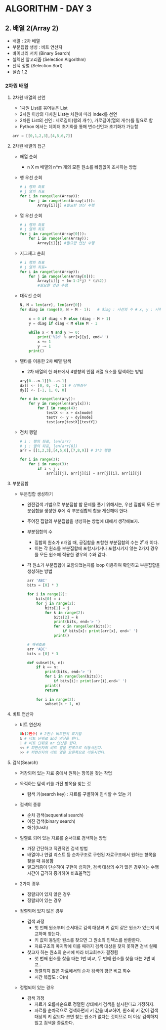 # ALGORITHM - DAY 3

## 2. 배열 2(Array 2)

* 배열 : 2차 배열
* 부분집합 생성 : 비트 연산자
* 바이너리 서치 (Binary Search)
* 셀렉션 알고리즘 (Selection Algorithm)
* 선택 정렬 (Selection Sort)
* 실습 1,2



### 2차원 배열

1. 2차원 배열의 선언

   * 1차원 List를 묶어놓은 List
   * 2차원 이상의 다차원 List는 차원에 따라 Index를 선언
   * 2차원 List의 선언 : 세로길이(행의 개수), 가로길이(열의 개수)를 필요로 함
   * Python 에서는 데이터 초기화를 통해 변수선언과 초기화가 가능함

   ```python
   arr = [[0,1,2,3],[4,5,6,7]]
   ```

2. 2차원 배열의 접근

   * 배열 순회

     * n X m 배열의 n*m 개의 모든 원소를 빠짐없이 조사하는 방법

   * 행 우선 순회

     ```python
     # i 행의 좌표
     # j 열의 좌표
     for i in range(len(Array)):
         for j in range(len(Array[i])):
             Array[i][j] #필요한 연산 수행
     ```

   * 열 우선 순회

     ```python
     # i 행의 좌표
     # j 열의 좌표
     for j in range(len(Array[0])):
         for i in range(len(Array)):
             Array[i][j] #필요한 연산 수행
     ```

   * 지그재그 순회

     ```python
     # i 행의 좌표
     # j 열의 좌표=
     for i in range(len(Array)):
         for j in range(len(Array[0])):
             Array[i][j + (m-1-2*j) * (i%2)] 
             #필요한 연산 수행
     ```
     
   * 대각선 순회

     ```python
     N, M = len(arr), len(arr[0])
     for diag in range(0, N + M - 1):   # diag : 사선의 수 # x, y : 시작 좌표
         
         x = 0 if diag < M else (diag - M + 1)
         y = diag if diag < M else M - 1
         
         while x < N and y >= 0:
             print('%2d' % arr[x][y], end='')
             x += 1
             y -= 1
         print()
     ```

   * 델타를 이용한 2차 배열 탐색

     * 2차 배열의 한 좌표에서 4방향의 인접 배열 요소를 탐색하는 방법

     ```python
     ary[0...n-1][0...n-1]
     dx[] <- [0, 0, -1, 1] # 상하좌우
     dy[] <- [-1, 1, 0, 0]
     
     for x in range(len(ary)):
         for y in range(len(ary[x])):
             for I in range(4):
                 testX <- x + dx[mode]
                 testY <- y + dy[mode]
                 test(ary[testX][testY])
     ```

   * 전치 행렬

     ```python
     # i : 행의 좌표, len(arr)
     # j : 열의 좌표, len(arr[0])
     arr = [[1,2,3],[4,5,6],[7,8,9]] # 3*3 행렬
     
     for i in range(3):
         for j in range(3):
             if i < j :
                 arr[i][j], arr[j][i] = arr[j][i], arr[i][j]
     ```
   
3. 부분집합

   * 부분집합 생성하기

     * 완전검색 기법으로 부분집합 합 문제를 풀기 위해서는, 우선 집합의 모든 부분집합을 생성한 후에 각 부분집합의 합을 계산해야 한다.

     * 주어진 집합의 부분집합을 생성하는 방법에 대해서 생각해보자.

     * 부분집합의 수

       * 집합의 원소가 n개일 때, 공집합을 포함한 부분집합의 수는 2<sup>n</sup>개 이다.
       * 이는 각 원소를 부분집합에 포함시키거나 포함시키지 않는 2가지 경우를 모든 원소에 적용한 경우의 수와 같다.

     * 각 원소가 부분집합에 포함되었는지를 loop 이용하여 확인하고 부분집합을 생성하는 방법

       ```python
       arr 'ABC'
       bits = [0] * 3
       
       for i in range(2):
           bits[0] = i
           for j in range(2):
               bits[1] = j
               for k in range(2):
                   bits[2] = k
                   print(bits, end='> ')
                   for x in range(len(bits)):
                       if bits[x]: print(arr[x], end=' ')
                   print()
       ```

       ```python
       # 재귀호출
       arr 'ABC'
       bits = [0] * 3
       
       def subset(k, n):
           if k == n:
               print(bits, end='> ')
               for i in range(len(bits)):
                   if bits[i]: print(arr[i],end=' ')
               print()
               return
           
           for i in range(2):
               subset(k + 1, n)
       ```

4. 비트 연산자

   * 비트 연산자

     ```python
     0b(2진수) # 2진수 비트단위 표기법
     & # 비트 단위로 and 연산을 한다.
     | # 비트 단위로 or 연산을 한다.
     << # 피연산자의 비트 열을 왼쪽으로 이동시킨다.
     >> # 피연산자의 비트 열을 오른쪽으로 이동시킨다.
     ```

5. 검색(Search)

   * 저장되어 있는 자료 중에서 원하는 항목을 찾는 작업
   * 목적하는 탐색 키를 가진 항목을 찾는 것
     * 탐색 키(search key) : 자료를 구별하여 인식할 수 있는 키
   * 검색의 종류
     * 순차 검색(sequential search)
     * 이진 검색(binary search)
     * 해쉬(hash)
   * 일렬로 되어 있는 자료를 순서대로 검색하는 방법
     * 가장 간단하고 직관적인 검색 방법
     * 배열이나 연결 리스트 등 순차구조로 구현된 자료구조에서 원하는 항목을 찾을 때 유용함
     * 알고리즘이 단순하여 구현이 쉽지만, 검색 대상의 수가 많은 경우에는 수행시간이 급격히 증가하여 비효율적임
   * 2가지 경우
     * 정렬되어 있지 않은 경우
     * 정렬되어 있는 경우
   * 정렬되어 있지 않은 경우

       * 검색 과정
         * 첫 번째 원소부터 순서대로 검색 대상과 키 값이 같은 원소가 있는지 비교하며 찾는다.
         * 키 값이 동일한 원소를 찾으면 그 원소의 인덱스를 반환한다.
         * 자료구조의 마지막에 이를 때까지 검색 대상을 찾지 못하면 검색 실패
       * 찾고자 하는 원소의 순서에 따라 비교회수가 결정됨
         * 첫 번째 원소를 찾을 때는 1번 비교, 두 번째 원소를 찾을 때는 2번 비교..
         * 정렬되지 않은 자료에서의 순차 검색의 평균 비교 회수
         * 시간 복잡도 : O(n)
   * 정렬되어 있는 경우
     * 검색 과정
       * 자료가 오름차순으로 정렬된 상태에서 검색을 실시한다고 가정하자.
       * 자료를 순차적으로 검색하면서 키 값을 비교하여, 원소의 키 값이 검색 대상의 키 값보다 크면 찾는 원소가 없다는 것이므로 더 이상 검색하지 않고 검색을 종료한다.
